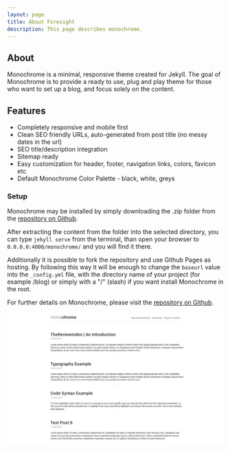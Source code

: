 ```yaml
---
layout: page
title: About Foresight
description: This page describes monochrome.
---
```

## About
Monochrome is a minimal, responsive theme created for Jekyll. The goal of Monochrome is to provide a ready to use, plug and play theme for those who want to set up a blog, and focus solely on the content.

## Features

- Completely responsive and mobile first
- Clean SEO friendly URLs, auto-generated from post title (no messy dates in the url)
- SEO title/description integration
- Sitemap ready
- Easy customization for header, footer, navigation links, colors, favicon etc
- Default Monochrome Color Palette - black, white, greys

### Setup

Monochrome may be installed by simply downloading the .zip folder from the [repository on Github](https://github.com/thereviewindex/monochrome/archive/master.zip).

After extracting the content from the folder into the selected directory, you can type ``jekyll serve`` from the terminal, than open your browser to ``0.0.0.0:4000/monochrome/`` and you will find it there.

Additionally it is possible to fork the repository and use Github Pages as hosting. By following this way it will be enough to change the ``baseurl`` value into the ``_config.yml`` file, with the directory name of your project (for example /blog) or simply with a "/" (slash) if you want install Monochrome in the root.



For further details on Monochrome, please visit the [repository on Github](https://github.com/thereviewindex/monochrome/).

![Monochrome](img/monochrome01.png "monochrome")
